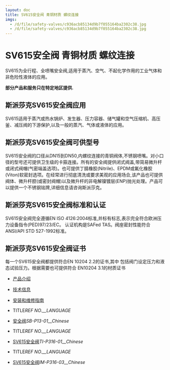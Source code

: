```yaml
---
layout: doc
title: SV615安全阀 青铜材质 螺纹连接
imgs:
  - /d/file/safety-valves/c936acb85134d9b7f055164ba2302c38.jpg
  - /d/file/safety-valves/c936acb85134d9b7f055164ba2302c38.jpg
---
```


# SV615安全阀 青铜材质 螺纹连接

SV615为全行程、全喷嘴安全阀,适用于蒸汽、空气、不起化学作用的工业气体和非危险性液体的应用。

**部分产品和服务只在特定地区提供.**

## 斯派莎克SV615安全阀应用

SV615适用于蒸汽或热水锅炉、发生器、压力容器、储气罐和空气压缩机、高压釜、减压阀的下游保护,以及一般的蒸汽、气体或液体的应用。

## 斯派莎克SV615安全阀可供型号

SV615安全阀的口径从DN15到DN50,内螺纹连接的青铜阀体,不锈钢喷嘴。对小口径的型号还可提供卫生级的卡箍连接。所有的安全阀提供闭式阀盖,带简易微升杆或闭式阀帽(气密端盖选项)。也可提供丁腈橡胶(Nitrile)、EPDM或氟化橡胶(Viton)软密封选项。在经常进行彻底清洗或要求美观的应用场合,该产品也可提供阀体、微升杆腔(或密封阀帽)以及微升杆的非电解镍镀层(ENP)抛光处理。产品可以提供一个不锈钢铭牌,详细信息请咨询斯派莎克。

## 斯派莎克SV615安全阀标准和认证

SV615安全阀完全遵循EN ISO 4126:2004标准,并标有标志,表示完全符合欧洲压力设备指令(PED)97/23/EC。 认证机构是SAFed TAS。阀座密封性能符合ANSI/API STD 527-1992标准。

## 斯派莎克SV615安全阀证书

每一个SV615安全阀都提供符合EN 10204 2.2的证书,其中 包括阀门设定压力和液态试验压力。根据需要也可提供符合 EN10204 3.1的材质证书

- [产品介绍](<javascript:navactive(1);>)
- [技术信息](<javascript:navactive(2);>)
- [安装和维修指南](<javascript:navactive(3);>)

- TITLE*REF NO.\_\_LANGUAGE*
- [安全阀](/d/pdf/SB-P13-01-%E5%AE%89%E5%85%A8%E9%98%80%202014.pdf)_SB-P13-01\_\_Chinese_

- TITLE*REF NO.\_\_LANGUAGE*
- [SV615安全阀](/d/pdf/TI-P316-01-SV615安全阀.pdf)_TI-P316-01\_\_Chinese_

- TITLE*REF NO.\_\_LANGUAGE*
- [SV615安全阀](/d/pdf/IM-P316-03-SV615安全阀.pdf)_IM-P316-03\_\_Chinese_
